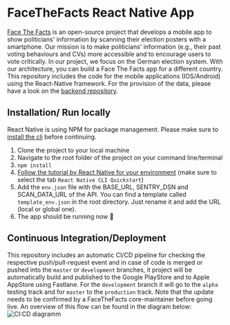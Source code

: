 # FaceTheFacts React Native App

[Face The Facts](https://facethefacts.app/) is an open-source project that develops a mobile app to show politicians' information by scanning their election posters with a smartphone. Our mission is to make politicians' information (e.g., their past voting behaviours and CVs) more accessible and to encourage users to vote critically.
In our project, we focus on the German election system. With our architecture, you can build a Face The Facts app for a different country.
This repository includes the code for the mobile applications (IOS/Android) using the React-Native framework. For the provision of the data, please have a look on the [backend repository](https://github.com/FaceTheFacts/backend).

## Installation/ Run locally

React Native is using NPM for package management. Please make sure to [install the cli](https://docs.npmjs.com/about-npm-versions) before continuing.

1. Clone the project to your local machine
2. Navigate to the root folder of the project on your command line/terminal
3. `npm install`
4. [Follow the tutorial by React Native for your environment](https://reactnative.dev/docs/0.65/environment-setup) (make sure to select the tab `React Native CLI Quickstart`)
5. Add the `env.json` file with the BASE_URL, SENTRY_DSN and SCAN_DATA_URL of the API. You can find a template called `template_env.json` in the root directory. Just rename it and add the URL (local or global one).
6. The app should be running now 🎉

## Continuous Integration/Deployment

This repository includes an automatic CI/CD pipeline for checking the respective push/pull-request event and in case of code is merged or pushed into the `master` or `development` branches, it project will be automatically build and published to the Google PlayStore and to Apple AppStore using Fastlane. For the `development` branch it will go to the `alpha` testing track and for `master` to the `production` track. Note that the update needs to be confirmed by a FaceTheFacts core-maintainer before going live. An overview of this flow can be found in the diagram below:
![CI:CD diagramm](https://github.com/FaceTheFacts/face-the-facts-app/assets/61158193/c3ab5f15-b529-463e-9cc2-b4ab87c961a9)
